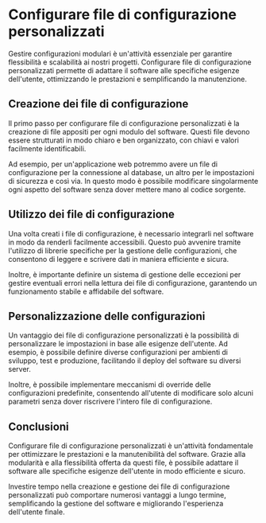 # Configurare file di configurazione personalizzati

Gestire configurazioni modulari è un'attività essenziale per garantire flessibilità e scalabilità ai nostri progetti. Configurare file di configurazione personalizzati permette di adattare il software alle specifiche esigenze dell'utente, ottimizzando le prestazioni e semplificando la manutenzione.

## Creazione dei file di configurazione

Il primo passo per configurare file di configurazione personalizzati è la creazione di file appositi per ogni modulo del software. Questi file devono essere strutturati in modo chiaro e ben organizzato, con chiavi e valori facilmente identificabili.

Ad esempio, per un'applicazione web potremmo avere un file di configurazione per la connessione al database, un altro per le impostazioni di sicurezza e così via. In questo modo è possibile modificare singolarmente ogni aspetto del software senza dover mettere mano al codice sorgente.

## Utilizzo dei file di configurazione

Una volta creati i file di configurazione, è necessario integrarli nel software in modo da renderli facilmente accessibili. Questo può avvenire tramite l'utilizzo di librerie specifiche per la gestione delle configurazioni, che consentono di leggere e scrivere dati in maniera efficiente e sicura.

Inoltre, è importante definire un sistema di gestione delle eccezioni per gestire eventuali errori nella lettura dei file di configurazione, garantendo un funzionamento stabile e affidabile del software.

## Personalizzazione delle configurazioni

Un vantaggio dei file di configurazione personalizzati è la possibilità di personalizzare le impostazioni in base alle esigenze dell'utente. Ad esempio, è possibile definire diverse configurazioni per ambienti di sviluppo, test e produzione, facilitando il deploy del software su diversi server.

Inoltre, è possibile implementare meccanismi di override delle configurazioni predefinite, consentendo all'utente di modificare solo alcuni parametri senza dover riscrivere l'intero file di configurazione.

## Conclusioni

Configurare file di configurazione personalizzati è un'attività fondamentale per ottimizzare le prestazioni e la manutenibilità del software. Grazie alla modularità e alla flessibilità offerta da questi file, è possibile adattare il software alle specifiche esigenze dell'utente in modo efficiente e sicuro.

Investire tempo nella creazione e gestione dei file di configurazione personalizzati può comportare numerosi vantaggi a lungo termine, semplificando la gestione del software e migliorando l'esperienza dell'utente finale.